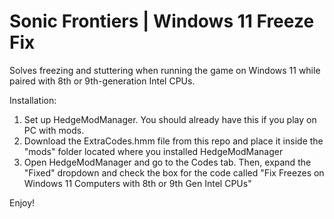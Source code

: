 # Sonic Frontiers | Windows 11 Freeze Fix
Solves freezing and stuttering when running the game on Windows 11 while paired with 8th or 9th-generation Intel CPUs.

Installation:

1. Set up HedgeModManager. You should already have this if you play on PC with mods.
2. Download the ExtraCodes.hmm file from this repo and place it inside the  "mods" folder located where you installed HedgeModManager
3. Open HedgeModManager and go to the Codes tab. Then, expand the "Fixed" dropdown and check the box for the code called "Fix Freezes on Windows 11 Computers with 8th or 9th Gen Intel CPUs"

Enjoy!
